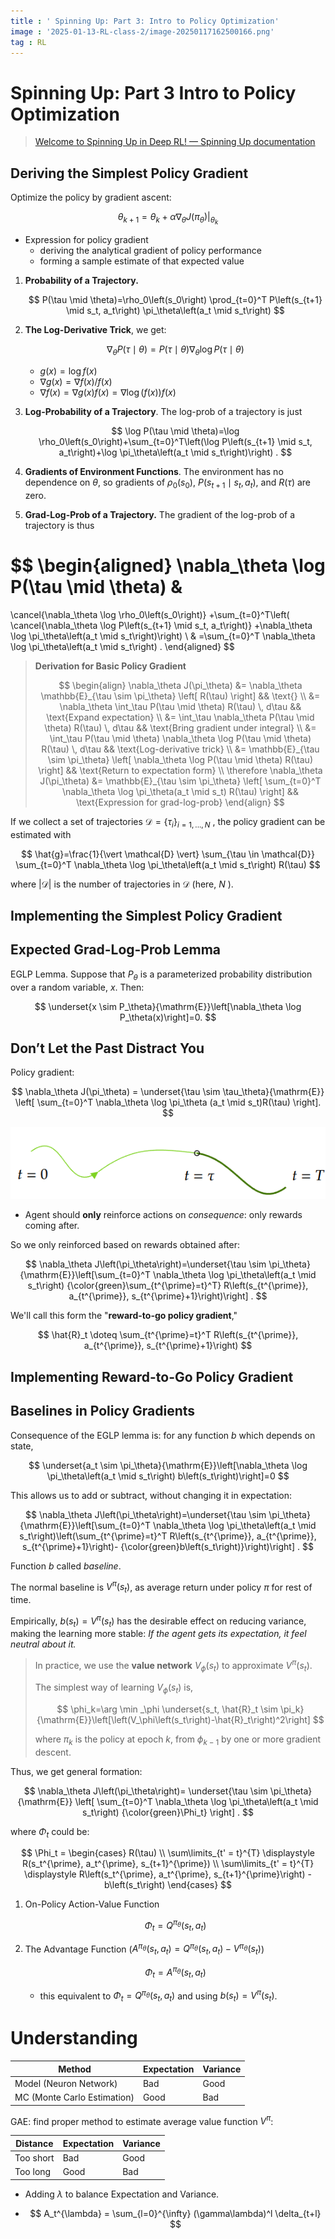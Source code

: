```yaml
---
title : ' Spinning Up: Part 3: Intro to Policy Optimization'
image : '2025-01-13-RL-class-2/image-20250117162500166.png'
tag : RL
---
```



<!--more-->

# Spinning Up: Part 3 Intro to Policy Optimization

> [Welcome to Spinning Up in Deep RL! — Spinning Up documentation](https://spinningup.openai.com/en/latest/)



## Deriving the Simplest Policy Gradient

Optimize the policy by gradient ascent:

$$
\theta_{k+1}=\theta_k+\left.\alpha \nabla_\theta J\left(\pi_\theta\right)\right|_{\theta_k}
$$

- Expression for policy gradient
  - deriving the analytical gradient of policy performance
  - forming a sample estimate of that expected value

1. **Probability of a Trajectory.**

    $$
       P(\tau \mid \theta)=\rho_0\left(s_0\right) \prod_{t=0}^T P\left(s_{t+1} \mid s_t, a_t\right) \pi_\theta\left(a_t \mid s_t\right)
    $$
    
2. **The Log-Derivative Trick**, we get:
   
   $$
   \nabla_\theta P(\tau \mid \theta)=P(\tau \mid \theta) \nabla_\theta \log P(\tau \mid \theta)
   $$
	
   - $g(x)=\log f(x)$
	- $\nabla g(x) = \nabla f(x)/f(x)$
	- $\nabla f(x) = \nabla g(x) f(x)= \nabla \log (f(x)) f(x)$
3. **Log-Probability of a Trajectory**. The log-prob of a trajectory is just
   
   $$
   \log P(\tau \mid \theta)=\log \rho_0\left(s_0\right)+\sum_{t=0}^T\left(\log P\left(s_{t+1} \mid s_t, a_t\right)+\log \pi_\theta\left(a_t \mid s_t\right)\right) .
   $$

4. **Gradients of Environment Functions**. The environment has no dependence on $\theta$, so gradients of $\rho_0\left(s_0\right)$, $P\left(s_{t+1} \mid s_t, a_t\right)$, and $R(\tau)$ are zero.

5. **Grad-Log-Prob of a Trajectory.** The gradient of the log-prob of a trajectory is thus

$$
   \begin{aligned}
   \nabla_\theta \log P(\tau \mid \theta) & 
   =
   \cancel{\nabla_\theta \log \rho_0\left(s_0\right)}
   +\sum_{t=0}^T\left( \cancel{\nabla_\theta \log P\left(s_{t+1} \mid s_t, a_t\right)}
   +\nabla_\theta \log \pi_\theta\left(a_t \mid s_t\right)\right) \\
   & =\sum_{t=0}^T \nabla_\theta \log \pi_\theta\left(a_t \mid s_t\right) .
   \end{aligned}
$$

> **Derivation for Basic Policy Gradient**
> 
> $$
> \begin{align}
> \nabla_\theta J(\pi_\theta) 
> &= \nabla_\theta \mathbb{E}_{\tau \sim \pi_\theta} \left[ R(\tau) \right] 
> && \text{} \\
> &= \nabla_\theta \int_\tau P(\tau \mid \theta) R(\tau) \, d\tau 
> && \text{Expand expectation} \\
> &= \int_\tau \nabla_\theta P(\tau \mid \theta) R(\tau) \, d\tau 
> && \text{Bring gradient under integral} \\
> &= \int_\tau P(\tau \mid \theta) \nabla_\theta \log P(\tau \mid \theta) R(\tau) \, d\tau 
> && \text{Log-derivative trick} \\
> &= \mathbb{E}_{\tau \sim \pi_\theta} \left[ \nabla_\theta \log P(\tau \mid \theta) R(\tau) \right] 
> && \text{Return to expectation form} \\
> \therefore \nabla_\theta J(\pi_\theta) &= \mathbb{E}_{\tau \sim \pi_\theta} \left[ \sum_{t=0}^T \nabla_\theta \log \pi_\theta(a_t \mid s_t) R(\tau) \right] 
> && \text{Expression for grad-log-prob}
> \end{align}
> $$
> 

If we collect a set of trajectories $\mathcal{D}=\left\{\tau_i\right\}_{i=1, ..., N}$ , the policy gradient can be estimated with

$$
\hat{g}=\frac{1}{\vert \mathcal{D} \vert} \sum_{\tau \in \mathcal{D}} \sum_{t=0}^T \nabla_\theta \log \pi_\theta\left(a_t \mid s_t\right) R(\tau)
$$

where $\vert \mathcal{D}\vert$ is the number of trajectories in $\mathcal{D}$ (here, $N$ ).

## Implementing the Simplest Policy Gradient

## Expected Grad-Log-Prob Lemma

EGLP Lemma. Suppose that $P_{\theta}$ is a parameterized probability distribution over a random variable, $x$. Then:

$$
\underset{x \sim P_\theta}{\mathrm{E}}\left[\nabla_\theta \log P_\theta(x)\right]=0.
$$

## Don’t Let the Past Distract You

Policy gradient:

$$
\nabla_\theta J(\pi_\theta) = \underset{\tau \sim \tau_\theta}{\mathrm{E}} \left[ \sum_{t=0}^T \nabla_\theta \log \pi_\theta (a_t \mid s_t)R(\tau) \right].
$$


![image-20250117162500166](../images/2025-01-13-RL-class-2/image-20250117162500166.png)

- Agent should **only** reinforce actions on *consequence*: only rewards coming after.

So we only reinforced based on rewards obtained after:

$$
\nabla_\theta J\left(\pi_\theta\right)=\underset{\tau \sim \pi_\theta}{\mathrm{E}}\left[\sum_{t=0}^T \nabla_\theta \log \pi_\theta\left(a_t \mid s_t\right) {\color{green}\sum_{t^{\prime}=t}^T} R\left(s_{t^{\prime}}, a_{t^{\prime}}, s_{t^{\prime}+1}\right)\right] .
$$

We'll call this form the "**reward-to-go policy gradient**," 

$$
\hat{R}_t \doteq \sum_{t^{\prime}=t}^T R\left(s_{t^{\prime}}, a_{t^{\prime}}, s_{t^{\prime}+1}\right)
$$


## Implementing Reward-to-Go Policy Gradient

## Baselines in Policy Gradients

Consequence of the EGLP lemma is: for any function $b$  which depends on state,

$$
\underset{a_t \sim \pi_\theta}{\mathrm{E}}\left[\nabla_\theta \log \pi_\theta\left(a_t \mid s_t\right) b\left(s_t\right)\right]=0 
$$

This allows us to add or subtract, without changing it in expectation: 

$$
\nabla_\theta J\left(\pi_\theta\right)=\underset{\tau \sim \pi_\theta}{\mathrm{E}}\left[\sum_{t=0}^T \nabla_\theta \log \pi_\theta\left(a_t \mid s_t\right)\left(\sum_{t^{\prime}=t}^T R\left(s_{t^{\prime}}, a_{t^{\prime}}, s_{t^{\prime}+1}\right)- {\color{green}b\left(s_t\right)}\right)\right] .
$$

Function $b$ called *baseline*.

The normal baseline is $V^\pi(s_t)$, as average return under policy $\pi$ for rest of time.

Empirically, $b(s_t)=V^\pi(s_t)$ has the desirable effect on reducing variance, making the learning more stable: *If the agent gets its expectation, it feel neutral about it.*

> In practice, we use the **value network** $V_\phi (s_t)$ to approximate $V^\pi(s_t)$.
>
> The simplest way of learning $V_\phi (s_t)$ is,
> 
> $$
> \phi_k=\arg \min _\phi \underset{s_t, \hat{R}_t \sim \pi_k}{\mathrm{E}}\left[\left(V_\phi\left(s_t\right)-\hat{R}_t\right)^2\right]
> $$
> 
> where $\pi_k$ is the policy at epoch $k$, from $\phi_{k-1}$  by one or more gradient descent.
> 

Thus, we get general formation:

$$
\nabla_\theta J\left(\pi_\theta\right)=
\underset{\tau \sim \pi_\theta}{\mathrm{E}}
\left[
\sum_{t=0}^T \nabla_\theta \log \pi_\theta\left(a_t \mid s_t\right) 
{\color{green}\Phi_t}
\right] .
$$

where $\Phi_t$ could be:

$$
\Phi_t =
\begin{cases}
R(\tau) \\
\sum\limits_{t' = t}^{T} \displaystyle R(s_t^{\prime}, a_t^{\prime}, s_{t+1}^{\prime}) \\
\sum\limits_{t' = t}^{T} \displaystyle R\left(s_t^{\prime}, a_t^{\prime}, s_{t+1}^{\prime}\right) - b\left(s_t\right)
\end{cases}
$$

1. On-Policy Action-Value Function
   
   $$
   \Phi_t=Q^{\pi_\theta}(s_t, a_t)
   $$

2. The Advantage Function ($A^{\pi_\theta}(s_t,a_t) = Q^{\pi_\theta}(s_t,a_t) - V^{\pi_\theta}(s_t)$)
   
   $$
   \Phi_t = A^{\pi_\theta}(s_t,a_t)
   $$

   - this equivalent to $\Phi_t=Q^{\pi_\theta}(s_t, a_t)$ and using $b(s_t)=V^\pi(s_t)$.



# Understanding

| Method                      | Expectation | Variance |
| --------------------------- | ----------- | -------- |
| Model (Neuron Network)      | Bad         | Good     |
| MC (Monte Carlo Estimation) | Good        | Bad      |



GAE: find proper method to estimate average value function $V^\pi$:

| Distance  | Expectation | Variance |
| --------- | ----------- | -------- |
| Too short | Bad         | Good     |
| Too long  | Good        | Bad      |

- Adding $\lambda$ to balance  Expectation and Variance.

- $$
  A_t^{\lambda} = \sum_{l=0}^{\infty} (\gamma\lambda)^l \delta_{t+l}
  $$